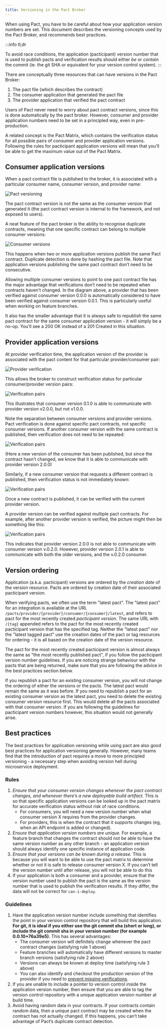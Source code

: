 ```yaml
---
title: Versioning in the Pact Broker
---
```


When using Pact, you have to be careful about how your application version numbers are set. This document describes the versioning concepts used by the Pact Broker, and recommends best practices.

:::info tl;dr

To avoid race conditions, the application (pacticipant) version number that is used to publish pacts and verification results should either _be_ or _contain_ the commit (ie. the git SHA or equivalent for your version control system).
:::

There are conceptually three resources that can have versions in the Pact Broker:

1. The pact file \(which describes the contract\)
2. The consumer application that generated the pact file
3. The provider application that verified the pact contract

Users of Pact never need to worry about pact contract versions, since this is done automatically by the pact broker. However, consumer and provider application numbers need to be set in a principled way, even in pre-production.

A related concept is the Pact Matrix, which contains the verification status for all possible pairs of consumer and provider application versions. Following the rules for pacticipant application versions will mean that you’ll be able to get the maximum value out of the Pact Matrix.

## Consumer application versions

When a pact contract file is published to the broker, it is associated with a particular consumer name, consumer version, and provider name:

![Pact versioning](/img/version-consumer.png)

The pact contract version is not the same as the consumer version that generated it \(the pact contract version is internal to the framework, and not exposed to users\).

A neat feature of the pact broker is the ability to recognise duplicate contracts, meaning that one specific contract can belong to multiple consumer versions:

![Consumer versions](/img/version-consumer-initial.png)

This happens when two or more application versions publish the same Pact contract. Duplicate detection is done by hashing the pact file. Note that application versions publishing the same pact contract don’t need to be consecutive.

Allowing multiple consumer versions to point to one pact contract file has the major advantage that verifications don’t need to be repeated when contracts haven’t changed. In the diagram above, a provider that has been verified against consumer version 0.0.0 is automatically considered to have been verified against consumer version 0.0.1. This is particularly useful when working on feature branches.

It also has the smaller advantage that it is always safe to republish the same pact contract for the same consumer application version - it will simply be a no-op. You'll see a 200 OK instead of a 201 Created in this situation.

## Provider application versions

At provider verification time, the application version of the provider is associated with the pact content for that particular provider/consumer pair:

![Provider verification](/img/version-verification.png)

This allows the broker to construct verification status for particular consumer/provider version pairs:

![Verification pairs](/img/version-pair-1.png)

This illustrates that consumer version 0.1.0 is able to communicate with provider version v2.0.0, but not v1.0.0.

Note the separation between consumer versions and provider versions. Pact verification is done against specific pact contracts, not specific consumer versions. If another consumer version with the same contract is published, then verification does not need to be repeated:

![Verification pairs](/img/version-pair-2.png)

\(Here a new version of the consumer has been published, but since the contract hasn’t changed, we know that it is able to communicate with provider version 2.0.0\)

Similarly, if a new consumer version that requests a different contract is published, then verification status is not immediately known:

![Verification pairs](/img/version-pair-3.png)

Once a new contract is published, it can be verified with the current provider version.

A provider version can be verified against multiple pact contracts. For example, after another provider version is verified, the picture might then be something like this:

![Verification pairs](/img/version-pair-4.png)

This indicates that provider version 2.0.0 is not able to communicate with consumer version v.0.2.0. However, provider version 2.0.1 is able to communicate with both the older versions, and the v.0.2.0 consumer.

## Version ordering

Application (a.k.a. pacticipant) versions are ordered by the *creation date* of the version resource. Pacts are ordered by creation date of their associated pacticipant version.

When verifying pacts, we often use the term "latest pact". The "latest pact" for an integration is available at the URL `/pacts/provider/{provider}/consumer/{consumer}/latest`, and refers to pact for the most recently created _pacticipant version_. The same URL with `/{tag}` appended refers to the pact for the most recently created pacticipant version that has the specified tag. Neither the "latest pact" nor the "latest tagged pact" use the creation dates of the pact or tag resources for ordering - it is all based on the creation date of the version resource.

The pact for the most recently created pacticipant version is almost always the same as "the most recently published pact", if you follow the pacticipant version number guidelines. If you are noticing strange behaviour with the pacts that are being returned, make sure that you are following the advice in the best practices section below.

If you republish a pact for an existing consumer version, you will not change the ordering of either the versions or the pacts. The latest pact would remain the same as it was before. If you need to republish a pact for an existing consumer version as the latest pact, you need to delete the existing consumer version resource first. This would delete all the pacts associated with that consumer version. If you are following the guidelines for pacticipant version numbers however, this situation would not generally arise.

## Best practices

The best practices for application versioning while using pact are also good best practices for application versioning generally. However, many teams find that the introduction of pact requires a move to more principled versioning - a necessary step when avoiding version hell during microservice deployment.

### Rules

1. _Ensure that your consumer version changes whenever the pact contract changes, and whenever there’s a new deployable build artifact._ This is so that specific application versions can be looked up in the pact matrix for accurate verification status without risk of race conditions.
   * For consumers, you will need a new version number when what consumer version X requires from the provider changes.
   * For providers, this is when the contract that it supports changes \(eg, when an API endpoint is added or changed\).
2. _Ensure that application version numbers are unique._ For example, a feature branch that changes the contract should not be able to have the same version number as any other branch - an application version should always identify one specific instance of application code.
3. _Ensure that your versions can be known during a release._ This is because you will want to be able to use the pact matrix to determine whether or not it is safe to release consumer version X. If you can’t tell the version number until after release, you will not be able to do this
4. If your application is both a consumer and a provider, ensure that the version number used to publish the pact is the same as the version number that is used to publish the verification results. If they differ, the data will not be correct for `can-i-deploy`.

### Guidelines

1. Have the application version number include something that identifies the point in your version control repository that will build this application. **For git, it is ideal if you either use the git commit sha \(short or long\), or include the git commit sha in your version number \(for example 0.0.10+76a39e5\)**. This has several advantages:
   * The consumer version will definitely change whenever the pact contract changes \(satisfying rule 1 above\)
   * Feature branches will automatically have different versions to master branch versions \(satisfying rule 2 above\)
   * Versions can always be known at deploy time \(satisfying rule 3 above\)
   * You can also identify and checkout the production version of the provider if you need to [prevent missing verifications](https://docs.pact.io/pact_nirvana#8-prevent-missing-verifications).
2. If you are unable to include a pointer to version control inside the application version number, then ensure that you are able to tag the version control repository with a unique application version number at build time.
3. Avoid having random data in your contracts. If your contracts contain random data, then a unique pact contract may be created when the contract has not actually changed. If this happens, you can’t take advantage of Pact’s duplicate contract detection.

